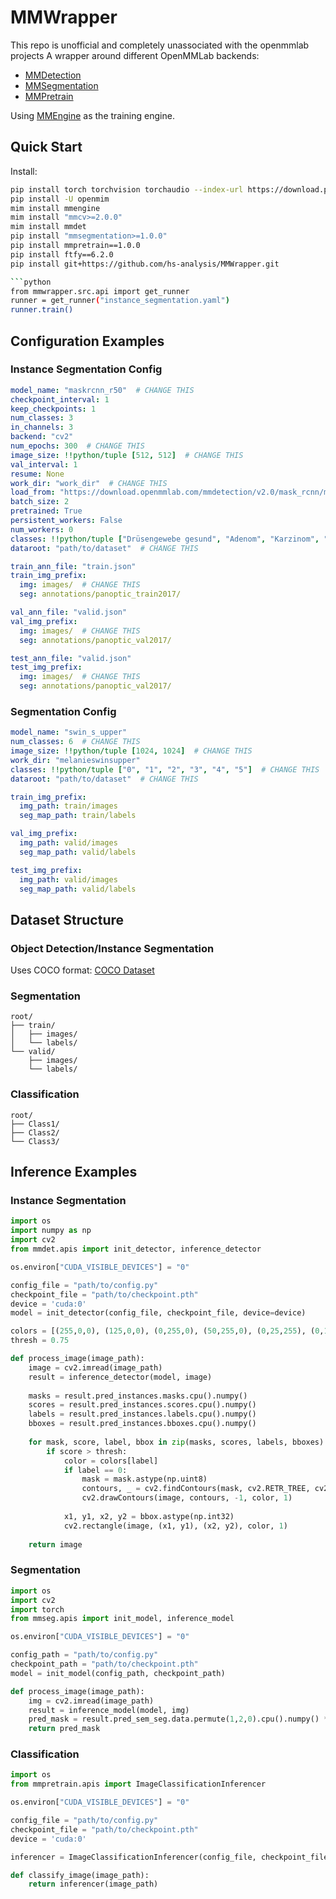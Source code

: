 
# MMWrapper
This repo is unofficial and completely unassociated with the openmmlab projects
A wrapper around different OpenMMLab backends:
- [MMDetection](https://github.com/open-mmlab/mmdetection)
- [MMSegmentation](https://github.com/open-mmlab/mmsegmentation)
- [MMPretrain](https://github.com/open-mmlab/mmpretrain)

Using [MMEngine](https://github.com/open-mmlab/mmengine) as the training engine.

## Quick Start
Install:
```bash
pip install torch torchvision torchaudio --index-url https://download.pytorch.org/whl/cu117
pip install -U openmim
mim install mmengine
mim install "mmcv>=2.0.0"
mim install mmdet
pip install "mmsegmentation>=1.0.0"
pip install mmpretrain==1.0.0
pip install ftfy==6.2.0
pip install git+https://github.com/hs-analysis/MMWrapper.git

```python
from mmwrapper.src.api import get_runner
runner = get_runner("instance_segmentation.yaml")
runner.train()
```

## Configuration Examples

### Instance Segmentation Config
```yaml
model_name: "maskrcnn_r50"  # CHANGE THIS
checkpoint_interval: 1
keep_checkpoints: 1
num_classes: 3
in_channels: 3
backend: "cv2"
num_epochs: 300  # CHANGE THIS
image_size: !!python/tuple [512, 512]  # CHANGE THIS
val_interval: 1
resume: None
work_dir: "work_dir"  # CHANGE THIS
load_from: "https://download.openmmlab.com/mmdetection/v2.0/mask_rcnn/mask_rcnn_r50_fpn_mstrain-poly_3x_coco/mask_rcnn_r50_fpn_mstrain-poly_3x_coco_20210524_201154-21b550bb.pth"
batch_size: 2
pretrained: True
persistent_workers: False
num_workers: 0
classes: !!python/tuple ["Drüsengewebe gesund", "Adenom", "Karzinom", "3", "4"]
dataroot: "path/to/dataset"  # CHANGE THIS

train_ann_file: "train.json"
train_img_prefix:
  img: images/  # CHANGE THIS
  seg: annotations/panoptic_train2017/

val_ann_file: "valid.json"
val_img_prefix:
  img: images/  # CHANGE THIS
  seg: annotations/panoptic_val2017/

test_ann_file: "valid.json"
test_img_prefix:
  img: images/  # CHANGE THIS
  seg: annotations/panoptic_val2017/
```

### Segmentation Config
```yaml
model_name: "swin_s_upper"
num_classes: 6  # CHANGE THIS
image_size: !!python/tuple [1024, 1024]  # CHANGE THIS
work_dir: "melanieswinsupper"
classes: !!python/tuple ["0", "1", "2", "3", "4", "5"]  # CHANGE THIS
dataroot: "path/to/dataset"  # CHANGE THIS

train_img_prefix:
  img_path: train/images
  seg_map_path: train/labels

val_img_prefix:
  img_path: valid/images
  seg_map_path: valid/labels

test_img_prefix:
  img_path: valid/images
  seg_map_path: valid/labels
```

## Dataset Structure

### Object Detection/Instance Segmentation
Uses COCO format: [COCO Dataset](https://cocodataset.org/#home)

### Segmentation
```
root/
├── train/
│   ├── images/
│   └── labels/
└── valid/
    ├── images/
    └── labels/
```

### Classification
```
root/
├── Class1/
├── Class2/
└── Class3/
```

## Inference Examples

### Instance Segmentation
```python
import os
import numpy as np
import cv2
from mmdet.apis import init_detector, inference_detector

os.environ["CUDA_VISIBLE_DEVICES"] = "0"

config_file = "path/to/config.py"
checkpoint_file = "path/to/checkpoint.pth"
device = 'cuda:0'
model = init_detector(config_file, checkpoint_file, device=device)

colors = [(255,0,0), (125,0,0), (0,255,0), (50,255,0), (0,25,255), (0,125,0)]
thresh = 0.75

def process_image(image_path):
    image = cv2.imread(image_path)
    result = inference_detector(model, image)
    
    masks = result.pred_instances.masks.cpu().numpy()
    scores = result.pred_instances.scores.cpu().numpy()
    labels = result.pred_instances.labels.cpu().numpy()
    bboxes = result.pred_instances.bboxes.cpu().numpy()
    
    for mask, score, label, bbox in zip(masks, scores, labels, bboxes):
        if score > thresh:
            color = colors[label]
            if label == 0:
                mask = mask.astype(np.uint8)
                contours, _ = cv2.findContours(mask, cv2.RETR_TREE, cv2.CHAIN_APPROX_SIMPLE)
                cv2.drawContours(image, contours, -1, color, 1)
            
            x1, y1, x2, y2 = bbox.astype(np.int32)
            cv2.rectangle(image, (x1, y1), (x2, y2), color, 1)
    
    return image
```

### Segmentation
```python
import os
import cv2
import torch
from mmseg.apis import init_model, inference_model

os.environ["CUDA_VISIBLE_DEVICES"] = "0"

config_path = "path/to/config.py"
checkpoint_path = "path/to/checkpoint.pth"
model = init_model(config_path, checkpoint_path)

def process_image(image_path):
    img = cv2.imread(image_path)
    result = inference_model(model, img)
    pred_mask = result.pred_sem_seg.data.permute(1,2,0).cpu().numpy() * 50
    return pred_mask
```

### Classification
```python
import os
from mmpretrain.apis import ImageClassificationInferencer

os.environ["CUDA_VISIBLE_DEVICES"] = "0"

config_file = "path/to/config.py"
checkpoint_file = "path/to/checkpoint.pth"
device = 'cuda:0'

inferencer = ImageClassificationInferencer(config_file, checkpoint_file, device=device)

def classify_image(image_path):
    return inferencer(image_path)
```
